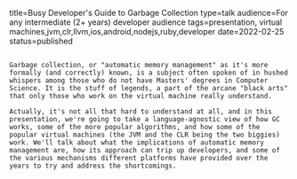 title=Busy Developer's Guide to Garbage Collection
type=talk
audience=For any intermediate (2+ years) developer audience
tags=presentation, virtual machines,jvm,clr,llvm,ios,android,nodejs,ruby,developer
date=2022-02-25
status=published
~~~~~~

Garbage collection, or "automatic memory management" as it's more formally (and correctly) known, is a subject often spoken of in hushed whispers among those who do not have Masters' degrees in Computer Science. It is the stuff of legends, a part of the arcane "black arts" that only those who work on the virtual machine really understand.

Actually, it's not all that hard to understand at all, and in this presentation, we're going to take a language-agnostic view of how GC works, some of the more popular algorithms, and how some of the popular virtual machines (the JVM and the CLR being the two biggies) work. We'll talk about what the implications of automatic memory management are, how its approach can trip up developers, and some of the various mechanisms different platforms have provided over the years to try and address the shortcomings.
    
